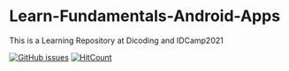 # Learn-Fundamentals-Android-Apps
This is a Learning Repository at Dicoding and IDCamp2021

[![GitHub issues](https://img.shields.io/github/issues/NoraNekoIT/Learn-Fundamentals-Android-Apps)](https://github.com/NoraNekoIT/Learn-Fundamentals-Android-Apps)
[![HitCount](https://views.whatilearened.today/views/github/noranekoit/Learn-Fundamentals-Android-Apps.svg)](https://github.com/noranekoit/Learn-Fundamentals-Android-Apps)
